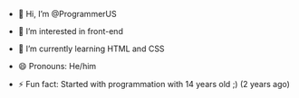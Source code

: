 - 👋 Hi, I’m @ProgrammerUS

- 👀 I’m interested in front-end

- 🌱 I’m currently learning HTML and CSS

- 😄 Pronouns: He/him

- ⚡ Fun fact: Started with programmation with 14 years old ;) (2 years ago)

<!---
ProgrammerUS/ProgrammerUS is a ✨ special ✨ repository because its `README.md` (this file) appears on your GitHub profile.
You can click the Preview link to take a look at your changes.
--->
